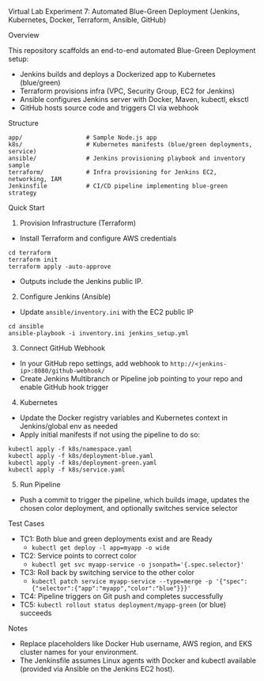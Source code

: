 Virtual Lab Experiment 7: Automated Blue-Green Deployment (Jenkins, Kubernetes, Docker, Terraform, Ansible, GitHub)

Overview

This repository scaffolds an end-to-end automated Blue-Green Deployment setup:
- Jenkins builds and deploys a Dockerized app to Kubernetes (blue/green)
- Terraform provisions infra (VPC, Security Group, EC2 for Jenkins)
- Ansible configures Jenkins server with Docker, Maven, kubectl, eksctl
- GitHub hosts source code and triggers CI via webhook

Structure

```
app/                  # Sample Node.js app
k8s/                  # Kubernetes manifests (blue/green deployments, service)
ansible/              # Jenkins provisioning playbook and inventory sample
terraform/            # Infra provisioning for Jenkins EC2, networking, IAM
Jenkinsfile           # CI/CD pipeline implementing blue-green strategy
```

Quick Start

1) Provision Infrastructure (Terraform)
- Install Terraform and configure AWS credentials
```
cd terraform
terraform init
terraform apply -auto-approve
```
- Outputs include the Jenkins public IP.

2) Configure Jenkins (Ansible)
- Update `ansible/inventory.ini` with the EC2 public IP
```
cd ansible
ansible-playbook -i inventory.ini jenkins_setup.yml
```

3) Connect GitHub Webhook
- In your GitHub repo settings, add webhook to `http://<jenkins-ip>:8080/github-webhook/`
- Create Jenkins Multibranch or Pipeline job pointing to your repo and enable GitHub hook trigger

4) Kubernetes
- Update the Docker registry variables and Kubernetes context in Jenkins/global env as needed
- Apply initial manifests if not using the pipeline to do so:
```
kubectl apply -f k8s/namespace.yaml
kubectl apply -f k8s/deployment-blue.yaml
kubectl apply -f k8s/deployment-green.yaml
kubectl apply -f k8s/service.yaml
```

5) Run Pipeline
- Push a commit to trigger the pipeline, which builds image, updates the chosen color deployment, and optionally switches service selector

Test Cases

- TC1: Both blue and green deployments exist and are Ready
  - `kubectl get deploy -l app=myapp -o wide`
- TC2: Service points to correct color
  - `kubectl get svc myapp-service -o jsonpath='{.spec.selector}'`
- TC3: Roll back by switching service to the other color
  - `kubectl patch service myapp-service --type=merge -p '{"spec":{"selector":{"app":"myapp","color":"blue"}}}'`
- TC4: Pipeline triggers on Git push and completes successfully
- TC5: `kubectl rollout status deployment/myapp-green` (or blue) succeeds

Notes

- Replace placeholders like Docker Hub username, AWS region, and EKS cluster names for your environment.
- The Jenkinsfile assumes Linux agents with Docker and kubectl available (provided via Ansible on the Jenkins EC2 host).




